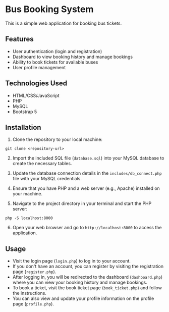 # Bus Booking System

This is a simple web application for booking bus tickets.

## Features

- User authentication (login and registration)
- Dashboard to view booking history and manage bookings
- Ability to book tickets for available buses
- User profile management

## Technologies Used

- HTML/CSS/JavaScript
- PHP
- MySQL
- Bootstrap 5

## Installation

1. Clone the repository to your local machine:

```
git clone <repository-url>
```

2. Import the included SQL file (`database.sql`) into your MySQL database to create the necessary tables.

3. Update the database connection details in the `includes/db_connect.php` file with your MySQL credentials.

4. Ensure that you have PHP and a web server (e.g., Apache) installed on your machine.

5. Navigate to the project directory in your terminal and start the PHP server:

```
php -S localhost:8000
```

6. Open your web browser and go to `http://localhost:8000` to access the application.

## Usage

- Visit the login page (`login.php`) to log in to your account.
- If you don't have an account, you can register by visiting the registration page (`register.php`).
- After logging in, you will be redirected to the dashboard (`dashboard.php`) where you can view your booking history and manage bookings.
- To book a ticket, visit the book ticket page (`book_ticket.php`) and follow the instructions.
- You can also view and update your profile information on the profile page (`profile.php`).
